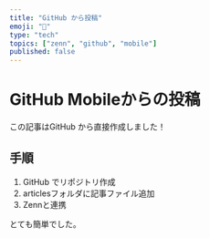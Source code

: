 ```yaml
---
title: "GitHub から投稿"
emoji: "📱"
type: "tech"
topics: ["zenn", "github", "mobile"]
published: false
---
```


# GitHub Mobileからの投稿

この記事はGitHub から直接作成しました！

## 手順
1. GitHub でリポジトリ作成
2. articlesフォルダに記事ファイル追加
3. Zennと連携

とても簡単でした。
